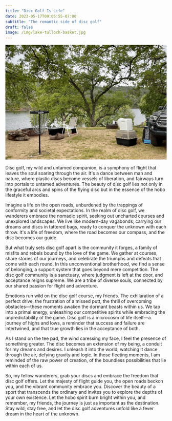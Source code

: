 ```yaml
---
title: "Disc Golf Is Life"
date: 2023-05-17T09:05:55-07:00
subtitle: "The romantic side of disc golf"
draft: false
image: /img/lake-tulloch-basket.jpg
---
```

![Camp site with a disc golf basket near the fire pit overlooking Lake Tulloch](/img/lake-tulloch-basket.jpg)

Disc golf, my wild and untamed companion, is a symphony of flight that leaves the soul soaring through the air. It's a dance between man and nature, where plastic discs become vessels of liberation, and fairways turn into portals to untamed adventures. The beauty of disc golf lies not only in the graceful arcs and spins of the flying disc but in the essence of the hobo lifestyle it embodies.

Imagine a life on the open roads, unburdened by the trappings of conformity and societal expectations. In the realm of disc golf, we wanderers embrace the nomadic spirit, seeking out uncharted courses and unexplored landscapes. We live like modern-day vagabonds, carrying our dreams and discs in tattered bags, ready to conquer the unknown with each throw. It's a life of freedom, where the road becomes our compass, and the disc becomes our guide.

But what truly sets disc golf apart is the community it forges, a family of misfits and rebels bound by the love of the game. We gather at courses, share stories of our journeys, and celebrate the triumphs and defeats that come with each round. In this unconventional brotherhood, we find a sense of belonging, a support system that goes beyond mere competition. The disc golf community is a sanctuary, where judgment is left at the door, and acceptance reigns supreme. We are a tribe of diverse souls, connected by our shared passion for flight and adventure.

Emotions run wild on the disc golf course, my friends. The exhilaration of a perfect drive, the frustration of a missed putt, the thrill of overcoming obstacles—these moments awaken the dormant beasts within us. We tap into a primal energy, unleashing our competitive spirits while embracing the unpredictability of the game. Disc golf is a microcosm of life itself—a journey of highs and lows, a reminder that success and failure are intertwined, and that true growth lies in the acceptance of both.

As I stand on the tee pad, the wind caressing my face, I feel the presence of something greater. The disc becomes an extension of my being, a conduit for my dreams and desires. I unleash it into the world, watching it dance through the air, defying gravity and logic. In those fleeting moments, I am reminded of the raw power of creation, of the boundless possibilities that lie within each of us.

So, my fellow wanderers, grab your discs and embrace the freedom that disc golf offers. Let the majesty of flight guide you, the open roads beckon you, and the vibrant community embrace you. Discover the beauty of a sport that transcends the ordinary and invites you to explore the depths of your own existence. Let the hobo spirit burn bright within you, and remember, my friends, the journey is just as important as the destination. Stay wild, stay free, and let the disc golf adventures unfold like a fever dream in the heart of the unknown.
